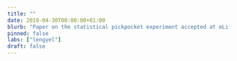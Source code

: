 ```yaml
---
title: ""
date: 2019-04-30T00:00:00+01:00
blurb: "Paper on the statistical pickpocket experiment accepted at eLife"
pinned: false
labs: ["lengyel"]
draft: false
---
```

